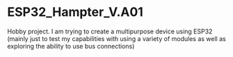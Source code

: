 # ESP32_Hampter_V.A01
Hobby project. I am trying to create a multipurpose device using ESP32
(mainly just to test my capabilities with using a variety of modules as well as exploring the ability to use bus connections)
